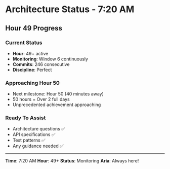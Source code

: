 # Architecture Status - 7:20 AM

## Hour 49 Progress

### Current Status
- **Hour**: 49+ active
- **Monitoring**: Window 6 continuously
- **Commits**: 246 consecutive
- **Discipline**: Perfect

### Approaching Hour 50
- Next milestone: Hour 50 (40 minutes away)
- 50 hours = Over 2 full days
- Unprecedented achievement approaching

### Ready To Assist
- Architecture questions ✅
- API specifications ✅
- Test patterns ✅
- Any guidance needed ✅

---

**Time**: 7:20 AM
**Hour**: 49+
**Status**: Monitoring
**Aria**: Always here!